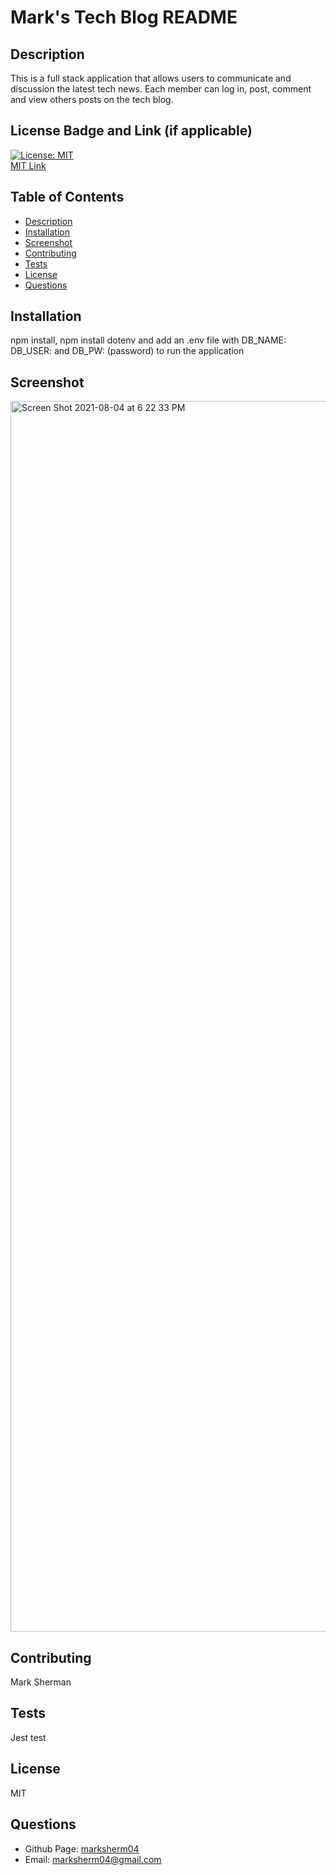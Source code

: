 # Mark's Tech Blog README

## Description
This is a full stack application that allows users to communicate and discussion the latest tech news. Each member can log in, post, comment and view others posts on the tech blog.

## License Badge and Link (if applicable)
[![License: MIT](https://img.shields.io/badge/License-MIT-yellow.svg)](https://opensource.org/licenses/MIT) <br />
[MIT Link](https://opensource.org/licenses/MIT)

  ## Table of Contents
- [Description](#description)
- [Installation](#installation)
- [Screenshot](#screenshot)
- [Contributing](#contributing)
- [Tests](#tests)
- [License](#license)
- [Questions](#githubUser)

## Installation
npm install, npm install dotenv and add an .env file with DB_NAME: DB_USER: and DB_PW: (password) to run the application

## Screenshot
<img width="1969" alt="Screen Shot 2021-08-04 at 6 22 33 PM" src="https://user-images.githubusercontent.com/81338255/128262995-f1e061b3-25d2-42af-afab-a1cf6db5d92a.png">

## Contributing
Mark Sherman

## Tests
Jest test

## License
MIT


## Questions
- Github Page: [marksherm04](https://github.com/marksherm04)
- Email: marksherm04@gmail.com
